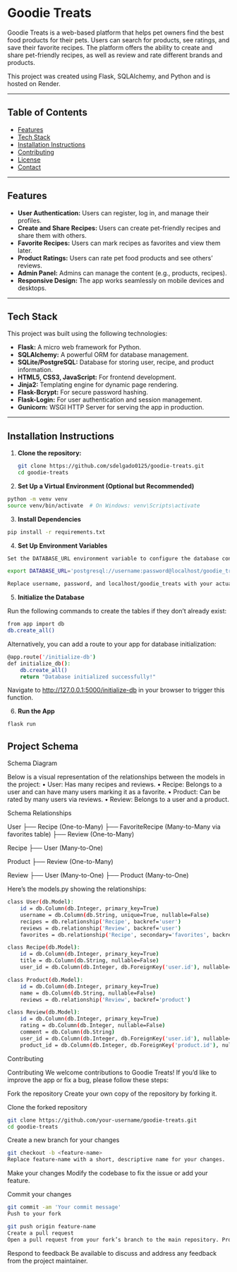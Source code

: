 # Goodie Treats

Goodie Treats is a web-based platform that helps pet owners find the best food products for their pets. Users can search for products, see ratings, and save their favorite recipes. The platform offers the ability to create and share pet-friendly recipes, as well as review and rate different brands and products.

This project was created using Flask, SQLAlchemy, and Python and is hosted on Render.

---

## Table of Contents

- [Features](#features)
- [Tech Stack](#tech-stack)
- [Installation Instructions](#installation-instructions)
- [Contributing](#contributing)
- [License](#license)
- [Contact](#contact)

---

## Features

- **User Authentication:** Users can register, log in, and manage their profiles.
- **Create and Share Recipes:** Users can create pet-friendly recipes and share them with others.
- **Favorite Recipes:** Users can mark recipes as favorites and view them later.
- **Product Ratings:** Users can rate pet food products and see others’ reviews.
- **Admin Panel:** Admins can manage the content (e.g., products, recipes).
- **Responsive Design:** The app works seamlessly on mobile devices and desktops.

---

## Tech Stack

This project was built using the following technologies:

- **Flask:** A micro web framework for Python.
- **SQLAlchemy:** A powerful ORM for database management.
- **SQLite/PostgreSQL:** Database for storing user, recipe, and product information.
- **HTML5, CSS3, JavaScript:** For frontend development.
- **Jinja2:** Templating engine for dynamic page rendering.
- **Flask-Bcrypt:** For secure password hashing.
- **Flask-Login:** For user authentication and session management.
- **Gunicorn:** WSGI HTTP Server for serving the app in production.

---

## Installation Instructions

1. **Clone the repository:**

   ```bash
   git clone https://github.com/sdelgado0125/goodie-treats.git
   cd goodie-treats
   ```

2. **Set Up a Virtual Environment (Optional but Recommended)**

```bash
python -m venv venv
source venv/bin/activate  # On Windows: venv\Scripts\activate
```

3. **Install Dependencies**

```bash
pip install -r requirements.txt
```

4. **Set Up Environment Variables**

```bash
Set the DATABASE_URL environment variable to configure the database connection. For example:

export DATABASE_URL='postgresql://username:password@localhost/goodie_treats'

Replace username, password, and localhost/goodie_treats with your actual database details.
```

5. **Initialize the Database**


Run the following commands to create the tables if they don’t already exist:
```bash
from app import db
db.create_all()
```
Alternatively, you can add a route to your app for database initialization:
```bash
@app.route('/initialize-db')
def initialize_db():
    db.create_all()
    return "Database initialized successfully!"
```
Navigate to http://127.0.0.1:5000/initialize-db in your browser to trigger this function.

6. **Run the App**

```bash
flask run
```

## Project Schema

Schema Diagram

Below is a visual representation of the relationships between the models in the project:
	•	User: Has many recipes and reviews.
	•	Recipe: Belongs to a user and can have many users marking it as a favorite.
	•	Product: Can be rated by many users via reviews.
	•	Review: Belongs to a user and a product.

Schema Relationships

User
  ├── Recipe (One-to-Many)
  ├── FavoriteRecipe (Many-to-Many via favorites table)
  ├── Review (One-to-Many)

Recipe
  ├── User (Many-to-One)

Product
  ├── Review (One-to-Many)

Review
  ├── User (Many-to-One)
  ├── Product (Many-to-One)

Here’s the models.py showing the relationships:

```bash
class User(db.Model):
    id = db.Column(db.Integer, primary_key=True)
    username = db.Column(db.String, unique=True, nullable=False)
    recipes = db.relationship('Recipe', backref='user')
    reviews = db.relationship('Review', backref='user')
    favorites = db.relationship('Recipe', secondary='favorites', backref='favorited_by')

class Recipe(db.Model):
    id = db.Column(db.Integer, primary_key=True)
    title = db.Column(db.String, nullable=False)
    user_id = db.Column(db.Integer, db.ForeignKey('user.id'), nullable=False)

class Product(db.Model):
    id = db.Column(db.Integer, primary_key=True)
    name = db.Column(db.String, nullable=False)
    reviews = db.relationship('Review', backref='product')

class Review(db.Model):
    id = db.Column(db.Integer, primary_key=True)
    rating = db.Column(db.Integer, nullable=False)
    comment = db.Column(db.String)
    user_id = db.Column(db.Integer, db.ForeignKey('user.id'), nullable=False)
    product_id = db.Column(db.Integer, db.ForeignKey('product.id'), nullable=False)
```
Contributing

Contributing
We welcome contributions to Goodie Treats! If you’d like to improve the app or fix a bug, please follow these steps:

Fork the repository
Create your own copy of the repository by forking it.

Clone the forked repository

```bash
git clone https://github.com/your-username/goodie-treats.git
cd goodie-treats
```

Create a new branch for your changes


```bash
git checkout -b <feature-name>
Replace feature-name with a short, descriptive name for your changes.
```

Make your changes
Modify the codebase to fix the issue or add your feature.

Commit your changes

```bash
git commit -am 'Your commit message'
Push to your fork
```

```bash
git push origin feature-name
Create a pull request
Open a pull request from your fork’s branch to the main repository. Provide a clear description of your changes.
```

Respond to feedback
Be available to discuss and address any feedback from the project maintainer.
